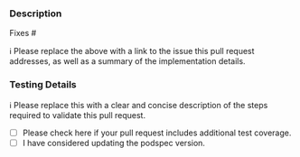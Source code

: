 ### Description

Fixes #

ℹ Please replace the above with a link to the issue this pull request addresses, as well as a summary of the implementation details.

### Testing Details

ℹ Please replace this with a clear and concise description of the steps required to validate this pull request.

- [ ] Please check here if your pull request includes additional test coverage.
- [ ] I have considered updating the podspec version.
